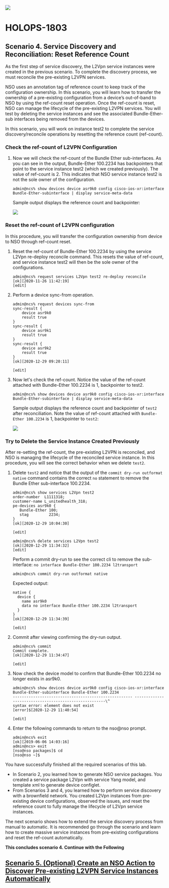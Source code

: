 ![](./media/media/image2.png)

HOLOPS-1803
===========

Scenario 4.	Service Discovery and Reconciliation: Reset Reference Count
-------------------------------------------------------------

As the first step of service discovery, the L2Vpn service instances were created in the previous scenario. To complete the discovery process, we must reconcile the pre-existing L2VPN services.

NSO uses an annotation tag of reference count to keep track of the configuration ownership. In this scenario, you will learn how to transfer the ownership of a pre-existing configuration from a device’s out-of-band to NSO by using the ref-count reset operation. Once the ref-count is reset, NSO can manage the lifecycle of the pre-existing L2VPN services. You will test by deleting the service instances and see the associated Bundle-Ether-sub interfaces being removed from the devices.

In this scenario, you will work on instance test2 to complete the service discovery/reconcile operations by resetting the reference count (ref-count).


### Check the ref-count of L2VPN Configuration

1.  Now we will check the ref-count of the Bundle Ether sub-interfaces. As you can see in the output, Bundle-Ether 100.2234 has backpointers that point to the service instance test2 (which we created previously). The value of ref-count is 2. This indicates that NSO service instance test2 is not the sole owner of the configuration.

	```
	admin@ncs% show devices device asr9k0 config cisco-ios-xr:interface Bundle-Ether-subinterface | display service-meta-data
	```
	Sample output displays the reference count and backpointer:
	
	![](./media/media/refcount1.png)
	
### Reset the ref-count of L2VPN configuration

In this procedure, you will transfer the configuration ownership from device to NSO through ref-count reset.

1. Reset the ref-count of Bundle-Ether 100.2234 by using the service L2Vpn re-deploy reconcile command.  This resets the value of ref-count, and service instance test2 will then be the sole owner of the configurations.

	```
	admin@ncs% request services L2Vpn test2 re-deploy reconcile
	[ok][2020-11-26 11:42:19]
  	[edit]
	```
  

1. Perform a device sync-from operation.
	```
	admin@ncs% request devices sync-from
	sync-result {
    	device asr9k0
    	result true
	}
	sync-result {
    	device asr9k1
    	result true
	}
	sync-result {
    	device asr9k2
    	result true
	}
	[ok][2020-12-29 09:20:11]

	[edit]

	```

1. Now let's check the ref-count. Notice the value of the ref-count attached with Bundle-Ether 100.2234 is 1, backpointer to test2.  
	
	```
	admin@ncs% show devices device asr9k0 config cisco-ios-xr:interface Bundle-Ether-subinterface | display service-meta-data
	```
	Sample output displays the reference count and backpointer of `test2` after reconciliation. Note the value of ref-count attached
    with `Bundle-Ether 100.2234` is 1, backpointer to `test2`:
	
	![](./media/media/refcount2.png)
  

### Try to Delete the Service Instance Created Previously

After re-setting the ref-count, the pre-existing L2VPN is reconciled, and NSO is managing the lifecycle of the reconciled service instance. In this procedure, you will see the correct behavior when we delete `test2`.

1.  Delete `test2` and notice that the output of the `commit dry-run outformat native` command contains the correct `no` statement to remove the Bundle Ether sub-interface 100.2234.
    
    ```
    admin@ncs% show services L2Vpn test2
    order-number  L1111318;
    customer-name L_unitedhealth_318;
    pe-devices asr9k0 {
       Bundle-Ether 100;
       stag         2234;
    }
    [ok][2020-12-29 10:04:30]
    
    [edit]
    ```
    
    ```
    admin@ncs% delete services L2Vpn test2
    [ok][2020-12-29 11:34:32]
    [edit]
    ```
    
    Perform a commit dry-run to see the correct cli to remove the sub-interface: `no interface Bundle-Ether 100.2234 l2transport`
    
    ```
    admin@ncs% commit dry-run outformat native
    ```
    
    Expected output:
    
    ```
    native {
      device {
        name asr9k0
        data no interface Bundle-Ether 100.2234 l2transport
      }
    }
    [ok][2020-12-29 11:34:39]
    
    [edit]
    ```

1. Commit after viewing confirming the dry-run output.
   
   ```
   admin@ncs% commit
   Commit complete.
   [ok][2020-12-29 11:34:47]
  
   [edit] 
   ```

1. Now check the device model to confirm that Bundle-Ether 100.2234 no longer exists in asr9k0.
   
   ```
   admin@ncs% show devices device asr9k0 config cisco-ios-xr:interface Bundle-Ether-subinterface Bundle-Ether 100.2234
   ----------------------------------------------------- ------------------------------------------------------\^
   syntax error: element does not exist
   [error]$[2020-12-29 11:40:54]
  
   [edit]
   ```

1. Enter the following commands to return to the nso@nso prompt.

   ```
   admin@ncs% exit
   [ok][2019-06-06 14:03:16]
   admin@ncs> exit
   [nso@nso packages]$ cd
   [nso@nso ~]$

   ```

You have successfully finished all the required scenarios of this lab.

*	In Scenario 2, you learned how to generate NSO service packages.  You created a service package L2Vpn with service Yang model, and template xml to generate device configlet.  
*	From Scenarios 3 and 4, you learned how to perform service discovery with a brownfield network. You created L2Vpn instances from pre-existing device configurations, observed the issues, and reset the reference count to fully manage the lifecycle of L2Vpn service instances.

The next scenario shows how to extend the service discovery process from manual to automatic. It is recommended go through the scenario and learn how to create massive service instances from pre-existing configurations and reset the ref-count automatically.

**This concludes scenario 4. Continue with the Following**

[Scenario 5.	(Optional) Create an NSO Action to Discover Pre-existing L2VPN Service Instances Automatically](https://github.com/weiganghuang/HOLOPS-1803/blob/master/task4.md)
------------------------------
